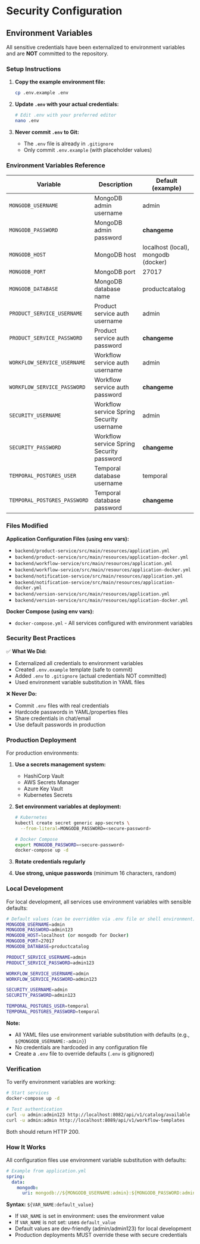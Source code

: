 # Security Configuration

## Environment Variables

All sensitive credentials have been externalized to environment variables and are **NOT** committed to the repository.

### Setup Instructions

1. **Copy the example environment file:**
   ```bash
   cp .env.example .env
   ```

2. **Update `.env` with your actual credentials:**
   ```bash
   # Edit .env with your preferred editor
   nano .env
   ```

3. **Never commit `.env` to Git:**
   - The `.env` file is already in `.gitignore`
   - Only commit `.env.example` (with placeholder values)

### Environment Variables Reference

| Variable | Description | Default (example) |
|----------|-------------|-------------------|
| `MONGODB_USERNAME` | MongoDB admin username | admin |
| `MONGODB_PASSWORD` | MongoDB admin password | **changeme** |
| `MONGODB_HOST` | MongoDB host | localhost (local), mongodb (docker) |
| `MONGODB_PORT` | MongoDB port | 27017 |
| `MONGODB_DATABASE` | MongoDB database name | productcatalog |
| `PRODUCT_SERVICE_USERNAME` | Product service auth username | admin |
| `PRODUCT_SERVICE_PASSWORD` | Product service auth password | **changeme** |
| `WORKFLOW_SERVICE_USERNAME` | Workflow service auth username | admin |
| `WORKFLOW_SERVICE_PASSWORD` | Workflow service auth password | **changeme** |
| `SECURITY_USERNAME` | Workflow service Spring Security username | admin |
| `SECURITY_PASSWORD` | Workflow service Spring Security password | **changeme** |
| `TEMPORAL_POSTGRES_USER` | Temporal database username | temporal |
| `TEMPORAL_POSTGRES_PASSWORD` | Temporal database password | **changeme** |

### Files Modified

**Application Configuration Files (using env vars):**
- `backend/product-service/src/main/resources/application.yml`
- `backend/product-service/src/main/resources/application-docker.yml`
- `backend/workflow-service/src/main/resources/application.yml`
- `backend/workflow-service/src/main/resources/application-docker.yml`
- `backend/notification-service/src/main/resources/application.yml`
- `backend/notification-service/src/main/resources/application-docker.yml`
- `backend/version-service/src/main/resources/application.yml`
- `backend/version-service/src/main/resources/application-docker.yml`

**Docker Compose (using env vars):**
- `docker-compose.yml` - All services configured with environment variables

### Security Best Practices

✅ **What We Did:**
- Externalized all credentials to environment variables
- Created `.env.example` template (safe to commit)
- Added `.env` to `.gitignore` (actual credentials NOT committed)
- Used environment variable substitution in YAML files

❌ **Never Do:**
- Commit `.env` files with real credentials
- Hardcode passwords in YAML/properties files
- Share credentials in chat/email
- Use default passwords in production

### Production Deployment

For production environments:

1. **Use a secrets management system:**
   - HashiCorp Vault
   - AWS Secrets Manager
   - Azure Key Vault
   - Kubernetes Secrets

2. **Set environment variables at deployment:**
   ```bash
   # Kubernetes
   kubectl create secret generic app-secrets \
     --from-literal=MONGODB_PASSWORD=<secure-password>

   # Docker Compose
   export MONGODB_PASSWORD=<secure-password>
   docker-compose up -d
   ```

3. **Rotate credentials regularly**

4. **Use strong, unique passwords** (minimum 16 characters, random)

### Local Development

For local development, all services use environment variables with sensible defaults:

```bash
# Default values (can be overridden via .env file or shell environment)
MONGODB_USERNAME=admin
MONGODB_PASSWORD=admin123
MONGODB_HOST=localhost (or mongodb for Docker)
MONGODB_PORT=27017
MONGODB_DATABASE=productcatalog

PRODUCT_SERVICE_USERNAME=admin
PRODUCT_SERVICE_PASSWORD=admin123

WORKFLOW_SERVICE_USERNAME=admin
WORKFLOW_SERVICE_PASSWORD=admin123

SECURITY_USERNAME=admin
SECURITY_PASSWORD=admin123

TEMPORAL_POSTGRES_USER=temporal
TEMPORAL_POSTGRES_PASSWORD=temporal
```

**Note:**
- All YAML files use environment variable substitution with defaults (e.g., `${MONGODB_USERNAME:-admin}`)
- No credentials are hardcoded in any configuration file
- Create a `.env` file to override defaults (`.env` is gitignored)

### Verification

To verify environment variables are working:

```bash
# Start services
docker-compose up -d

# Test authentication
curl -u admin:admin123 http://localhost:8082/api/v1/catalog/available
curl -u admin:admin http://localhost:8089/api/v1/workflow-templates
```

Both should return HTTP 200.

### How It Works

All configuration files use environment variable substitution with defaults:

```yaml
# Example from application.yml
spring:
  data:
    mongodb:
      uri: mongodb://${MONGODB_USERNAME:admin}:${MONGODB_PASSWORD:admin123}@localhost:27017/product_catalog_db?authSource=admin
```

**Syntax:** `${VAR_NAME:default_value}`
- If `VAR_NAME` is set in environment: uses the environment value
- If `VAR_NAME` is not set: uses `default_value`
- Default values are dev-friendly (admin/admin123) for local development
- Production deployments MUST override these with secure credentials
